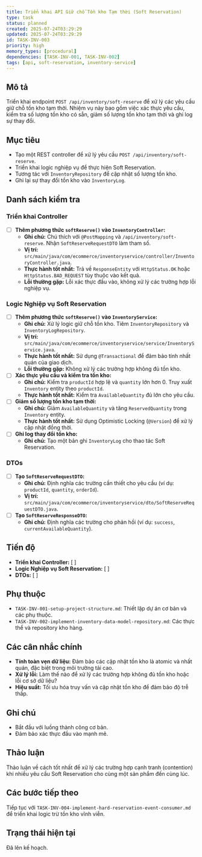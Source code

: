 ```yaml
---
title: Triển khai API Giữ chỗ Tồn kho Tạm thời (Soft Reservation)
type: task
status: planned
created: 2025-07-24T03:29:29
updated: 2025-07-24T03:29:29
id: TASK-INV-003
priority: high
memory_types: [procedural]
dependencies: [TASK-INV-001, TASK-INV-002]
tags: [api, soft-reservation, inventory-service]
---
```


## Mô tả

Triển khai endpoint `POST /api/inventory/soft-reserve` để xử lý các yêu cầu giữ chỗ tồn kho tạm thời. Nhiệm vụ này bao gồm việc xác thực yêu cầu, kiểm tra số lượng tồn kho có sẵn, giảm số lượng tồn kho tạm thời và ghi log sự thay đổi.

## Mục tiêu

*   Tạo một REST controller để xử lý yêu cầu `POST /api/inventory/soft-reserve`.
*   Triển khai logic nghiệp vụ để thực hiện Soft Reservation.
*   Tương tác với `InventoryRepository` để cập nhật số lượng tồn kho.
*   Ghi lại sự thay đổi tồn kho vào `InventoryLog`.

## Danh sách kiểm tra

### Triển khai Controller
- [ ] **Thêm phương thức `softReserve()` vào `InventoryController`:**
    - **Ghi chú:** Chú thích với `@PostMapping` và `/api/inventory/soft-reserve`. Nhận `SoftReserveRequestDTO` làm tham số.
    - **Vị trí:** `src/main/java/com/ecommerce/inventoryservice/controller/InventoryController.java`.
    - **Thực hành tốt nhất:** Trả về `ResponseEntity` với `HttpStatus.OK` hoặc `HttpStatus.BAD_REQUEST` tùy thuộc vào kết quả.
    - **Lỗi thường gặp:** Lỗi xác thực đầu vào, không xử lý các trường hợp lỗi nghiệp vụ.

### Logic Nghiệp vụ Soft Reservation
- [ ] **Thêm phương thức `softReserve()` vào `InventoryService`:**
    - **Ghi chú:** Xử lý logic giữ chỗ tồn kho. Tiêm `InventoryRepository` và `InventoryLogRepository`.
    - **Vị trí:** `src/main/java/com/ecommerce/inventoryservice/service/InventoryService.java`.
    - **Thực hành tốt nhất:** Sử dụng `@Transactional` để đảm bảo tính nhất quán của giao dịch.
    - **Lỗi thường gặp:** Không xử lý các trường hợp không đủ tồn kho.
- [ ] **Xác thực yêu cầu và kiểm tra tồn kho:**
    - **Ghi chú:** Kiểm tra `productId` hợp lệ và `quantity` lớn hơn 0. Truy xuất `Inventory` entity theo `productId`.
    - **Thực hành tốt nhất:** Kiểm tra `AvailableQuantity` đủ lớn cho yêu cầu.
- [ ] **Giảm số lượng tồn kho tạm thời:**
    - **Ghi chú:** Giảm `AvailableQuantity` và tăng `ReservedQuantity` trong `Inventory` entity.
    - **Thực hành tốt nhất:** Sử dụng Optimistic Locking (`@Version`) để xử lý cập nhật đồng thời.
- [ ] **Ghi log thay đổi tồn kho:**
    - **Ghi chú:** Tạo một bản ghi `InventoryLog` cho thao tác Soft Reservation.

### DTOs
- [ ] **Tạo `SoftReserveRequestDTO`:**
    - **Ghi chú:** Định nghĩa các trường cần thiết cho yêu cầu (ví dụ: `productId`, `quantity`, `orderId`).
    - **Vị trí:** `src/main/java/com/ecommerce/inventoryservice/dto/SoftReserveRequestDTO.java`.
- [ ] **Tạo `SoftReserveResponseDTO`:**
    - **Ghi chú:** Định nghĩa các trường cho phản hồi (ví dụ: `success`, `currentAvailableQuantity`).

## Tiến độ

*   **Triển khai Controller:** [ ]
*   **Logic Nghiệp vụ Soft Reservation:** [ ]
*   **DTOs:** [ ]

## Phụ thuộc

*   `TASK-INV-001-setup-project-structure.md`: Thiết lập dự án cơ bản và các phụ thuộc.
*   `TASK-INV-002-implement-inventory-data-model-repository.md`: Các thực thể và repository kho hàng.

## Các cân nhắc chính

*   **Tính toàn vẹn dữ liệu:** Đảm bảo các cập nhật tồn kho là atomic và nhất quán, đặc biệt trong môi trường tải cao.
*   **Xử lý lỗi:** Làm thế nào để xử lý các trường hợp không đủ tồn kho hoặc lỗi cơ sở dữ liệu?
*   **Hiệu suất:** Tối ưu hóa truy vấn và cập nhật tồn kho để đảm bảo độ trễ thấp.

## Ghi chú

*   Bắt đầu với luồng thành công cơ bản.
*   Đảm bảo xác thực đầu vào mạnh mẽ.

## Thảo luận

Thảo luận về cách tốt nhất để xử lý các trường hợp cạnh tranh (contention) khi nhiều yêu cầu Soft Reservation cho cùng một sản phẩm đến cùng lúc.

## Các bước tiếp theo

Tiếp tục với `TASK-INV-004-implement-hard-reservation-event-consumer.md` để triển khai logic trừ tồn kho vĩnh viễn.

## Trạng thái hiện tại

Đã lên kế hoạch.